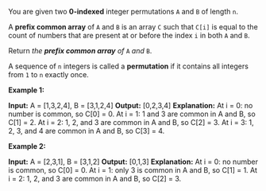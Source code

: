You are given two  **0-indexed** integer  permutations  `A`  and  `B`  of length  `n`.

A  **prefix common array**  of  `A`  and  `B`  is an array  `C`  such that  `C[i]`  is equal to the count of numbers that are present at or before the index  `i`  in both  `A`  and  `B`.

Return  _the  **prefix common array**  of_ `A` _and_ `B`.

A sequence of  `n`  integers is called a **permutation**  if it contains all integers from  `1`  to  `n`  exactly once.

**Example 1:**

**Input:** A = [1,3,2,4], B = [3,1,2,4]
**Output:** [0,2,3,4]
**Explanation:** At i = 0: no number is common, so C[0] = 0.
At i = 1: 1 and 3 are common in A and B, so C[1] = 2.
At i = 2: 1, 2, and 3 are common in A and B, so C[2] = 3.
At i = 3: 1, 2, 3, and 4 are common in A and B, so C[3] = 4.

**Example 2:**

**Input:** A = [2,3,1], B = [3,1,2]
**Output:** [0,1,3]
**Explanation:** At i = 0: no number is common, so C[0] = 0.
At i = 1: only 3 is common in A and B, so C[1] = 1.
At i = 2: 1, 2, and 3 are common in A and B, so C[2] = 3.
